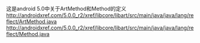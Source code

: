 这是android 5.0中关于ArtMethod和Method的定义
http://androidxref.com/5.0.0_r2/xref/libcore/libart/src/main/java/java/lang/reflect/ArtMethod.java
http://androidxref.com/5.0.0_r2/xref/libcore/libart/src/main/java/java/lang/reflect/Method.java